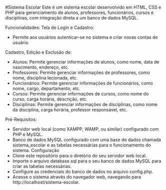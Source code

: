 #Sistema Escolar
Este é um sistema escolar desenvolvido em HTML, CSS e PHP para gerenciamento de alunos, professores, funcionários, cursos e disciplinas, com integração direta a um banco de dados MySQL.

Funcionalidades:
Tela de Login e Cadastro:
- Permite aos usuários autenticar-se no sistema e criar novas contas de usuário.

Cadastro, Edição e Exclusão de:
- Alunos: Permite gerenciar informações de alunos, como nome, data de nascimento, endereço, etc.
- Professores: Permite gerenciar informações de professores, como nome, disciplina lecionada, etc.
- Funcionários: Permite gerenciar informações de funcionários, como nome, cargo, departamento, etc.
- Cursos: Permite gerenciar informações de cursos, como nome do curso, carga horária, descrição, etc.
- Disciplinas: Permite gerenciar informações de disciplinas, como nome da disciplina, carga horária, professor responsável, etc.

Pré-Requisitos:
- Servidor web local (como XAMPP, WAMP, ou similar) configurado com PHP e MySQL.
- Banco de dados MySQL configurado com uma base de dados chamada sistema_escolar e as tabelas necessárias para o funcionamento do sistema.
Configuração
- Clone este repositório para o diretório do seu servidor web local.
- Importe o arquivo database.sql para o seu banco de dados MySQL para criar as tabelas necessárias.
- Configure as credenciais do banco de dados no arquivo config.php.
- Acesse o sistema através do navegador web, navegando para http://localhost/sistema-escolar.
